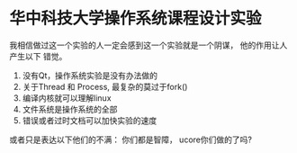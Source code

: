 # 华中科技大学操作系统课程设计实验
我相信做过这一个实验的人一定会感到这一个实验就是一个阴谋， 他的作用让人产生以下
错觉。
1. 没有Qt，操作系统实验是没有办法做的
2. 关于Thread 和 Process, 最复杂的莫过于fork()
3. 编译内核就可以理解linux
4. 文件系统是操作系统的全部
5. 错误或者过时文档可以加快实验的速度

或者只是表达以下他们的不满： 你们都是智障， ucore你们做的了吗?

